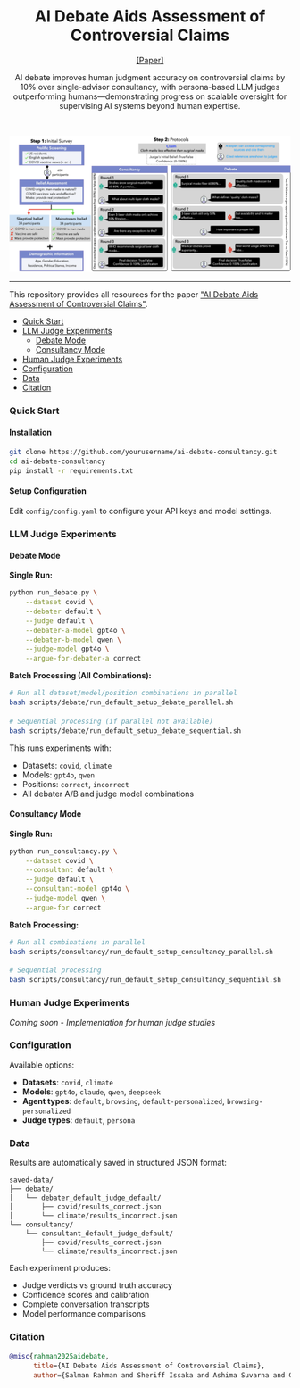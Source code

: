<div align="center">
  <h1>AI Debate Aids Assessment of Controversial Claims</h1>
  <p>
    <a href="https://arxiv.org/abs/2506.02175" target="_blank">[Paper]</a>
  </p>
  <p>AI debate improves human judgment accuracy on controversial claims by 10% over single-advisor consultancy, with persona-based LLM judges outperforming humans—demonstrating progress on scalable oversight for supervising AI systems beyond human expertise.</p>
</div>
<br>

![](visuals/debate-overview.png)

****************************************************************

This repository provides all resources for the paper ["AI Debate Aids Assessment of Controversial Claims"](https://arxiv.org/abs/2506.02175).

- [Quick Start](#quick-start)
- [LLM Judge Experiments](#llm-judge-experiments)
  - [Debate Mode](#debate-mode)
  - [Consultancy Mode](#consultancy-mode)
- [Human Judge Experiments](#human-judge-experiments)
- [Configuration](#configuration)
- [Data](#data)
- [Citation](#citation)

### Quick Start

#### Installation
```bash
git clone https://github.com/yourusername/ai-debate-consultancy.git
cd ai-debate-consultancy
pip install -r requirements.txt
```

#### Setup Configuration
Edit `config/config.yaml` to configure your API keys and model settings.

### LLM Judge Experiments

#### Debate Mode

**Single Run:**
```bash
python run_debate.py \
    --dataset covid \
    --debater default \
    --judge default \
    --debater-a-model gpt4o \
    --debater-b-model qwen \
    --judge-model gpt4o \
    --argue-for-debater-a correct
```

**Batch Processing (All Combinations):**
```bash
# Run all dataset/model/position combinations in parallel
bash scripts/debate/run_default_setup_debate_parallel.sh

# Sequential processing (if parallel not available)
bash scripts/debate/run_default_setup_debate_sequential.sh
```

This runs experiments with:
- Datasets: `covid`, `climate`
- Models: `gpt4o`, `qwen`
- Positions: `correct`, `incorrect`
- All debater A/B and judge model combinations

#### Consultancy Mode

**Single Run:**
```bash
python run_consultancy.py \
    --dataset covid \
    --consultant default \
    --judge default \
    --consultant-model gpt4o \
    --judge-model qwen \
    --argue-for correct
```

**Batch Processing:**
```bash
# Run all combinations in parallel
bash scripts/consultancy/run_default_setup_consultancy_parallel.sh

# Sequential processing
bash scripts/consultancy/run_default_setup_consultancy_sequential.sh
```

### Human Judge Experiments

*Coming soon - Implementation for human judge studies*

### Configuration

Available options:
- **Datasets**: `covid`, `climate` 
- **Models**: `gpt4o`, `claude`, `qwen`, `deepseek`
- **Agent types**: `default`, `browsing`, `default-personalized`, `browsing-personalized`
- **Judge types**: `default`, `persona`

### Data

Results are automatically saved in structured JSON format:
```
saved-data/
├── debate/
│   └── debater_default_judge_default/
│       ├── covid/results_correct.json
│       └── climate/results_incorrect.json
└── consultancy/
    └── consultant_default_judge_default/
        ├── covid/results_correct.json
        └── climate/results_incorrect.json
```

Each experiment produces:
- Judge verdicts vs ground truth accuracy
- Confidence scores and calibration
- Complete conversation transcripts
- Model performance comparisons

### Citation

```bibtex
@misc{rahman2025aidebate,
      title={AI Debate Aids Assessment of Controversial Claims}, 
      author={Salman Rahman and Sheriff Issaka and Ashima Suvarna and Genglin Liu and James Shiffer and Jaeyoung Lee and Md Rizwan Parvez and Hamid Palangi and Shi Feng and Nanyun Peng and Yejin Choi and Julian Michael and Liwei Jiang and Saadia Gabriel},
```

